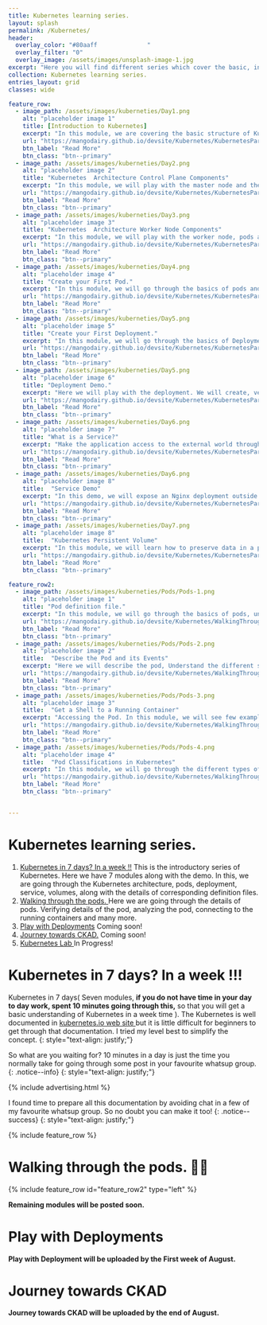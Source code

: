 ```yaml
---
title: Kubernetes learning series.
layout: splash
permalink: /Kubernetes/
header:
  overlay_color: "#80aaff              "
  overlay_filter: "0"
  overlay_image: /assets/images/unsplash-image-1.jpg
excerpt: "Here you will find different series which cover the basic, intermediate and advanced discussion series of Kubernetes technology. I also try to cover a few exam preparation steps in one of the series. "
collection: Kubernetes learning series. 
entries_layout: grid
classes: wide

feature_row:
  - image_path: /assets/images/kuberneties/Day1.png
    alt: "placeholder image 1"
    title: [Introduction to Kubernetes]
    excerpt: "In this module, we are covering the basic structure of Kubernetes."
    url: "https://mangodairy.github.io/devsite/Kubernetes/KubernetesPart1/"
    btn_label: "Read More"
    btn_class: "btn--primary"
  - image_path: /assets/images/kuberneties/Day2.png
    alt: "placeholder image 2"
    title: "Kubernetes  Architecture Control Plane Components"
    excerpt: "In this module, we will play with the master node and the pods running on it."
    url: "https://mangodairy.github.io/devsite/Kubernetes/KubernetesPart2/"
    btn_label: "Read More"
    btn_class: "btn--primary"
  - image_path: /assets/images/kuberneties/Day3.png
    alt: "placeholder image 3"
    title: "Kubernetes  Architecture Worker Node Components"
    excerpt: "In this module, we will play with the worker node, pods and the other components running on it."
    url: "https://mangodairy.github.io/devsite/Kubernetes/KubernetesPart3/"
    btn_label: "Read More"
    btn_class: "btn--primary"
  - image_path: /assets/images/kuberneties/Day4.png
    alt: "placeholder image 4"
    title: "Create your First Pod."
    excerpt: "In this module, we will go through the basics of pods and understand the structure of pod definition."
    url: "https://mangodairy.github.io/devsite/Kubernetes/KubernetesPart4_Pods/"
    btn_label: "Read More"
    btn_class: "btn--primary"
  - image_path: /assets/images/kuberneties/Day5.png
    alt: "placeholder image 5"
    title: "Create your First Deployment."
    excerpt: "In this module, we will go through the basics of Deployment and create deployment."
    url: "https://mangodairy.github.io/devsite/Kubernetes/KubernetesPart5_Deployment-1/"
    btn_label: "Read More"
    btn_class: "btn--primary"
  - image_path: /assets/images/kuberneties/Day5.png
    alt: "placeholder image 6"
    title: "Deployment Demo."
    excerpt: "Here we will play with the deployment. We will create, verify, scale-up, scale down and upgrade.."
    url: "https://mangodairy.github.io/devsite/Kubernetes/KubernetesPart5_Deployment-2/"
    btn_label: "Read More"
    btn_class: "btn--primary"
  - image_path: /assets/images/kuberneties/Day6.png
    alt: "placeholder image 7"
    title: "What is a Service?"
    excerpt: "Make the application access to the external world through the Kubernetes service."
    url: "https://mangodairy.github.io/devsite/Kubernetes/KubernetesPart6_service-1/"
    btn_label: "Read More"
    btn_class: "btn--primary"
  - image_path: /assets/images/kuberneties/Day6.png
    alt: "placeholder image 8"
    title:  "Service Demo"
    excerpt: "In this demo, we will expose an Nginx deployment outside the cluster with the help of the ClusterIP service."
    url: "https://mangodairy.github.io/devsite/Kubernetes/KubernetesPart6_service-2/"
    btn_label: "Read More"
    btn_class: "btn--primary"
  - image_path: /assets/images/kuberneties/Day7.png
    alt: "placeholder image 8"
    title:  "Kubernetes Persistent Volume"
    excerpt: "In this module, we will learn how to preserve data in a pod with the help of Persistent Volumes."
    url: "https://mangodairy.github.io/devsite/Kubernetes/KubernetesPart7_PersistentVolume/"
    btn_label: "Read More"
    btn_class: "btn--primary"

feature_row2:
  - image_path: /assets/images/kuberneties/Pods/Pods-1.png
    alt: "placeholder image 1"
    title: "Pod definition file."
    excerpt: "In this module, we will go through the basics of pods, understand the structure of pod definition file and the different sections under it. "
    url: "https://mangodairy.github.io/devsite/Kubernetes/WalkingThroughThePodsPart1/"
    btn_label: "Read More"
    btn_class: "btn--primary"
  - image_path: /assets/images/kuberneties/Pods/Pods-2.png
    alt: "placeholder image 2"
    title:  "Describe the Pod and its Events"
    excerpt: "Here we will describe the pod, Understand the different sections of it. Go through the events under the different scenarios."
    url: "https://mangodairy.github.io/devsite/Kubernetes/WalkingThroughThePodsPart2/"
    btn_label: "Read More"
    btn_class: "btn--primary"
  - image_path: /assets/images/kuberneties/Pods/Pods-3.png
    alt: "placeholder image 3"
    title:  "Get a Shell to a Running Container"
    excerpt: "Accessing the Pod. In this module, we will see few examples of how to interact with a running container."
    url: "https://mangodairy.github.io/devsite/Kubernetes/WalkingThroughThePodsPart3/"
    btn_label: "Read More"
    btn_class: "btn--primary"
  - image_path: /assets/images/kuberneties/Pods/Pods-4.png
    alt: "placeholder image 4"
    title:  "Pod Classifications in Kubernetes"
    excerpt: "In this module, we will go through the different types of pods available in Kubernetes. Like Single Container Pods, Multi Container Pods, Init Containers and the Static Pod."
    url: "https://mangodairy.github.io/devsite/Kubernetes/WalkingThroughThePodsPart4/"
    btn_label: "Read More"
    btn_class: "btn--primary"


---
```


# Kubernetes learning series.

1. [ Kubernetes in 7 days? In a week !!](https://mangodairy.github.io/devsite/Kubernetes/#kubernetes-in-7-days-in-a-week-) This is the introductory series of Kubernetes. Here we have 7 modules along with the demo. In this, we are going through the Kubernetes architecture, pods, deployment, service, volumes, along with the details of corresponding definition files.  
2. [Walking through the pods. ](https://www.rajith.in/Kubernetes/#walking-through-the-pods--) Here we are going through the details of pods. Verifying details of the pod, analyzing the pod, connecting to the running containers and many more.
3. [Play with Deployments](https://www.rajith.in/Kubernetes/#play-with-deployments) Coming soon!
4. [ Journey towards CKAD.](https://www.rajith.in/Kubernetes/#journey-towards-ckad) Coming soon!
5. [ Kubernetes Lab ](https://github.com/iamrajith/5-DaysWithKubernetes) In Progress!


# Kubernetes in 7 days? In a week !!!

Kubernetes in 7 days( Seven modules, **if you do not have time in your day to day work, spent 10 minutes going through this,** so that you will get a basic understanding of Kubernetes in a week time ). The Kubernetes is well documented in [kubernetes.io web site ](https://kubernetes.io/) but it is little difficult for beginners to get through that documentation. I tried my level best to simplify the concept.
{: style="text-align: justify;"}

So what are you waiting for? 10 minutes in a day is just the time you normally take for going through some post in your favourite whatsup group.
{: .notice--info}
{: style="text-align: justify;"}

{% include advertising.html %}

I found time to prepare all this documentation by avoiding chat in a few of my favourite whatsup group. So no doubt you can make it too!
{: .notice--success}
{: style="text-align: justify;"}


{% include feature_row %}

# Walking through the pods.  🚶🚶

{% include feature_row id="feature_row2" type="left" %} 

**Remaining modules will be posted soon.**

# Play with Deployments 

**Play with Deployment will be uploaded by the First week of August.**

# Journey towards CKAD

**Journey towards CKAD will be uploaded by the end of August.**

